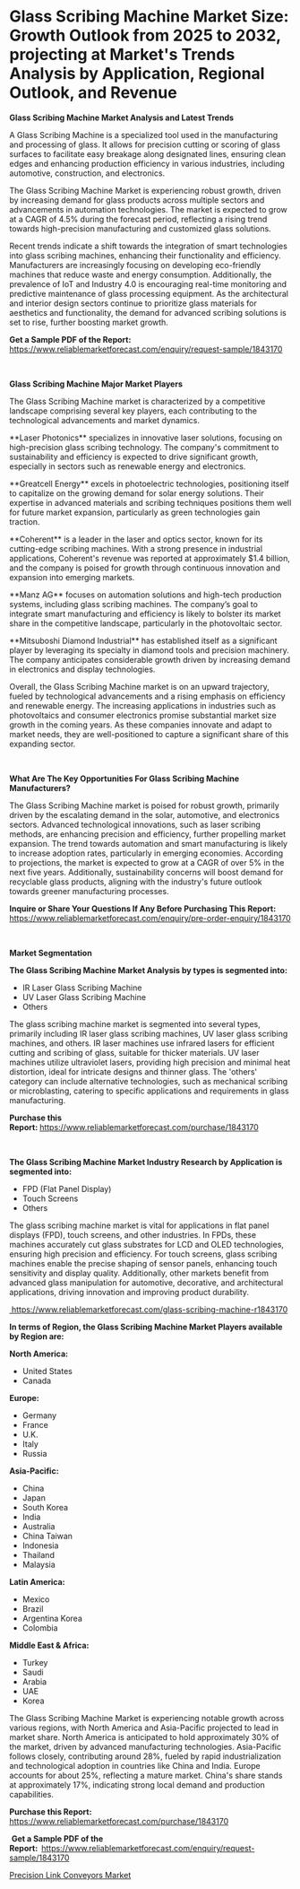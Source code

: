 <p><h1>Glass Scribing Machine Market Size: Growth Outlook from 2025 to 2032, projecting at Market's Trends Analysis by Application, Regional Outlook, and Revenue</h1></p><p><strong>Glass Scribing Machine Market Analysis and Latest Trends</strong></p>
<p><p>A Glass Scribing Machine is a specialized tool used in the manufacturing and processing of glass. It allows for precision cutting or scoring of glass surfaces to facilitate easy breakage along designated lines, ensuring clean edges and enhancing production efficiency in various industries, including automotive, construction, and electronics. </p><p>The Glass Scribing Machine Market is experiencing robust growth, driven by increasing demand for glass products across multiple sectors and advancements in automation technologies. The market is expected to grow at a CAGR of 4.5% during the forecast period, reflecting a rising trend towards high-precision manufacturing and customized glass solutions. </p><p>Recent trends indicate a shift towards the integration of smart technologies into glass scribing machines, enhancing their functionality and efficiency. Manufacturers are increasingly focusing on developing eco-friendly machines that reduce waste and energy consumption. Additionally, the prevalence of IoT and Industry 4.0 is encouraging real-time monitoring and predictive maintenance of glass processing equipment. As the architectural and interior design sectors continue to prioritize glass materials for aesthetics and functionality, the demand for advanced scribing solutions is set to rise, further boosting market growth.</p></p>
<p><strong>Get a Sample PDF of the Report:&nbsp;</strong> <a href="https://www.reliablemarketforecast.com/enquiry/request-sample/1843170?utm_campaign=3081&utm_medium=2&utm_source=Github&utm_content=ia&utm_term=11042025&utm_id=glass-scribing-machine">https://www.reliablemarketforecast.com/enquiry/request-sample/1843170</a></p>
<p>&nbsp;</p>
<p><strong>Glass Scribing Machine Major Market Players</strong></p>
<p><p>The Glass Scribing Machine market is characterized by a competitive landscape comprising several key players, each contributing to the technological advancements and market dynamics. </p><p>**Laser Photonics** specializes in innovative laser solutions, focusing on high-precision glass scribing technology. The company's commitment to sustainability and efficiency is expected to drive significant growth, especially in sectors such as renewable energy and electronics.</p><p>**Greatcell Energy** excels in photoelectric technologies, positioning itself to capitalize on the growing demand for solar energy solutions. Their expertise in advanced materials and scribing techniques positions them well for future market expansion, particularly as green technologies gain traction.</p><p>**Coherent** is a leader in the laser and optics sector, known for its cutting-edge scribing machines. With a strong presence in industrial applications, Coherent's revenue was reported at approximately $1.4 billion, and the company is poised for growth through continuous innovation and expansion into emerging markets.</p><p>**Manz AG** focuses on automation solutions and high-tech production systems, including glass scribing machines. The company’s goal to integrate smart manufacturing and efficiency is likely to bolster its market share in the competitive landscape, particularly in the photovoltaic sector.</p><p>**Mitsuboshi Diamond Industrial** has established itself as a significant player by leveraging its specialty in diamond tools and precision machinery. The company anticipates considerable growth driven by increasing demand in electronics and display technologies.</p><p>Overall, the Glass Scribing Machine market is on an upward trajectory, fueled by technological advancements and a rising emphasis on efficiency and renewable energy. The increasing applications in industries such as photovoltaics and consumer electronics promise substantial market size growth in the coming years. As these companies innovate and adapt to market needs, they are well-positioned to capture a significant share of this expanding sector.</p></p>
<p>&nbsp;</p>
<p><strong>What Are The Key Opportunities For Glass Scribing Machine Manufacturers?</strong></p>
<p><p>The Glass Scribing Machine market is poised for robust growth, primarily driven by the escalating demand in the solar, automotive, and electronics sectors. Advanced technological innovations, such as laser scribing methods, are enhancing precision and efficiency, further propelling market expansion. The trend towards automation and smart manufacturing is likely to increase adoption rates, particularly in emerging economies. According to projections, the market is expected to grow at a CAGR of over 5% in the next five years. Additionally, sustainability concerns will boost demand for recyclable glass products, aligning with the industry's future outlook towards greener manufacturing processes.</p></p>
<p><strong>Inquire or Share Your Questions If Any Before Purchasing This Report:</strong> <a href="https://www.reliablemarketforecast.com/enquiry/pre-order-enquiry/1843170?utm_campaign=3081&utm_medium=2&utm_source=Github&utm_content=ia&utm_term=11042025&utm_id=glass-scribing-machine">https://www.reliablemarketforecast.com/enquiry/pre-order-enquiry/1843170</a></p>
<p>&nbsp;</p>
<p><strong>Market Segmentation</strong></p>
<p><strong>The Glass Scribing Machine Market Analysis by types is segmented into:</strong></p>
<p><ul><li>IR Laser Glass Scribing Machine</li><li>UV Laser Glass Scribing Machine</li><li>Others</li></ul></p>
<p><p>The glass scribing machine market is segmented into several types, primarily including IR laser glass scribing machines, UV laser glass scribing machines, and others. IR laser machines use infrared lasers for efficient cutting and scribing of glass, suitable for thicker materials. UV laser machines utilize ultraviolet lasers, providing high precision and minimal heat distortion, ideal for intricate designs and thinner glass. The 'others' category can include alternative technologies, such as mechanical scribing or microblasting, catering to specific applications and requirements in glass manufacturing.</p></p>
<p><strong>Purchase this Report:&nbsp;</strong><a href="https://www.reliablemarketforecast.com/purchase/1843170?utm_campaign=3081&utm_medium=2&utm_source=Github&utm_content=ia&utm_term=11042025&utm_id=glass-scribing-machine">https://www.reliablemarketforecast.com/purchase/1843170</a></p>
<p>&nbsp;</p>
<p><strong>The Glass Scribing Machine Market Industry Research by Application is segmented into:</strong></p>
<p><ul><li>FPD (Flat Panel Display)</li><li>Touch Screens</li><li>Others</li></ul></p>
<p><p>The glass scribing machine market is vital for applications in flat panel displays (FPD), touch screens, and other industries. In FPDs, these machines accurately cut glass substrates for LCD and OLED technologies, ensuring high precision and efficiency. For touch screens, glass scribing machines enable the precise shaping of sensor panels, enhancing touch sensitivity and display quality. Additionally, other markets benefit from advanced glass manipulation for automotive, decorative, and architectural applications, driving innovation and improving product durability.</p></p>
<p><a href="https://www.reliablemarketforecast.com/glass-scribing-machine-r1843170?utm_campaign=3081&utm_medium=2&utm_source=Github&utm_content=ia&utm_term=11042025&utm_id=glass-scribing-machine">&nbsp;https://www.reliablemarketforecast.com/glass-scribing-machine-r1843170</a></p>
<p><strong>In terms of Region, the Glass Scribing Machine Market Players available by Region are:</strong></p>
<p>
    <p> <strong> North America: </strong>
        <ul>
            <li>United States</li>
            <li>Canada</li>
        </ul>
        </p> 
    <p> <strong> Europe: </strong>
        <ul>
            <li>Germany</li>
            <li>France</li>
            <li>U.K.</li>
            <li>Italy</li>
            <li>Russia</li>
        </ul>
        </p> 
    <p> <strong> Asia-Pacific: </strong>
        <ul>
            <li>China</li>
            <li>Japan</li>
            <li>South Korea</li>
            <li>India</li>
            <li>Australia</li>
            <li>China Taiwan</li>
            <li>Indonesia</li>
            <li>Thailand</li>
            <li>Malaysia</li>
        </ul>
        </p> 
    <p> <strong> Latin America: </strong>
        <ul>
            <li>Mexico</li>
            <li>Brazil</li>
            <li>Argentina Korea</li>
            <li>Colombia</li>
        </ul>
        </p> 
    <p> <strong> Middle East & Africa: </strong>
        <ul>
            <li>Turkey</li>
            <li>Saudi</li>
            <li>Arabia</li>
            <li>UAE</li>
            <li>Korea</li>
        </ul>
    </p>
    </p>
<p><p>The Glass Scribing Machine Market is experiencing notable growth across various regions, with North America and Asia-Pacific projected to lead in market share. North America is anticipated to hold approximately 30% of the market, driven by advanced manufacturing technologies. Asia-Pacific follows closely, contributing around 28%, fueled by rapid industrialization and technological adoption in countries like China and India. Europe accounts for about 25%, reflecting a mature market. China's share stands at approximately 17%, indicating strong local demand and production capabilities.</p></p>
<p><strong>Purchase this Report: </strong><a href="https://www.reliablemarketforecast.com/purchase/1843170?utm_campaign=3081&utm_medium=2&utm_source=Github&utm_content=ia&utm_term=11042025&utm_id=glass-scribing-machine">https://www.reliablemarketforecast.com/purchase/1843170</a></p>
<p>&nbsp;<strong>Get a Sample PDF of the Report:&nbsp;&nbsp;</strong><a href="https://www.reliablemarketforecast.com/enquiry/request-sample/1843170?utm_campaign=3081&utm_medium=2&utm_source=Github&utm_content=ia&utm_term=11042025&utm_id=glass-scribing-machine">https://www.reliablemarketforecast.com/enquiry/request-sample/1843170</a></p>
<p><strong></strong></p>
<p><p><a href="https://github.com/elizabethdagraca/Market-Research-Report-List-5/blob/main/precision-link-conveyors-market.md?utm_campaign=3081&utm_medium=2&utm_source=Github&utm_content=ia&utm_term=11042025&utm_id=glass-scribing-machine">Precision Link Conveyors Market</a></p></p>
